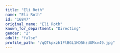 ```yaml
---
title: "Eli Roth"
name: "Eli Roth"
id: "16847"
original_name: "Eli Roth"
known_for_department: "Directing"
gender: "2"
adult: "false"
profile_path: "/qQTkpxzh1FlBGL1HD5hzdUMxv49.jpg"
---
```

